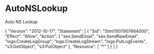 # AutoNSLookup
Auto NS Lookup

{
    "Version": "2012-10-17",
    "Statement": [
        {
            "Sid": "Stmt1507907664000",
            "Effect": "Allow",
            "Action": [
                "ses:SendEmail",
                "ses:SendRawEmail",
                "logs:CreateLogGroup",
                "logs:CreateLogStream",
                "logs:PutLogEvents",
				"s3:GetObject",
                "s3:PutObject"
            ],
            "Resource": [
                "*"
            ]
        }
    ]
}
